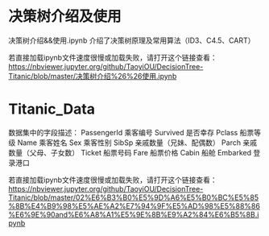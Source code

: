 # 决策树介绍及使用

决策树介绍&&使用.ipynb 介绍了决策树原理及常用算法（ID3、C4.5、CART）

若直接加载ipynb文件速度很慢或加载失败，请打开这个链接查看：https://nbviewer.jupyter.org/github/TaoyiOU/DecisionTree-Titanic/blob/master/决策树介绍%26%26使用.ipynb

# Titanic_Data
数据集中的字段描述： PassengerId	乘客编号 Survived	是否幸存 Pclass	船票等级 Name	乘客姓名 Sex	乘客性别 SibSp	亲戚数量（兄妹、配偶数） Parch	亲戚数量（父母、子女数） Ticket	船票号码 Fare	船票价格 Cabin	船舱 Embarked	登录港口

若直接加载ipynb文件速度很慢或加载失败，请打开这个链接查看：https://nbviewer.jupyter.org/github/TaoyiOU/DecisionTree-Titanic/blob/master/02%E6%B3%B0%E5%9D%A6%E5%B0%BC%E5%85%8B%E4%B9%98%E5%AE%A2%E7%94%9F%E5%AD%98%E5%88%86%E6%9E%90and%E6%A8%A1%E5%9E%8B%E9%A2%84%E6%B5%8B.ipynb
